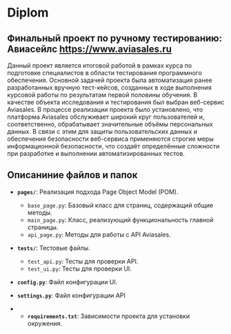# Diplom

## Финальный проект по ручному тестированию: Авиасейлс https://www.aviasales.ru
Данный проект является итоговой работой в рамках курса по подготовке специалистов в области тестирования программного обеспечения.
Основной задачей проекта была автоматизация ранее разработанных вручную тест-кейсов, созданных в ходе выполнения курсовой работы по результатам первой половины обучения. В качестве объекта исследования и тестирования был выбран веб-сервис Aviasales.
В процессе реализации проекта было установлено, что платформа Aviasales обслуживает широкий круг пользователей и, соответственно, обрабатывает значительные объёмы персональных данных. В связи с этим для защиты пользовательских данных и обеспечения безопасности веб-сервиса применяются строгие меры информационной безопасности, что создаёт определённые сложности при разработке и выполнении автоматизированных тестов.
## Описаниние файлов и папок
- **`pages/`**: Реализация подхода Page Object Model (POM).
  - `base_page.py`: Базовый класс для страниц, содержащий общие методы.
  - `main_page.py`: Класс, реализующий функциональность главной страницы.
  - `api_page.py`: Методы для работы с API Aviasales.

- **`tests/`**: Тестовые файлы.
  - `test_api.py`: Тесты для проверки API.
  - `test_ui.py`: Тесты для проверки UI.

- **`config.py`**: Файл конфигурации UI.
- **`settings.py`**: Файл конфигурации API
- - **`requirements.txt`**: Зависимости проекта для установки окружения.



